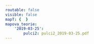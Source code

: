 ```yaml
---
routable: false
visible: false
mapT: {  }
mapova_teorie:
    '2019-03-25':
        pulci2: pulci2_2019-03-25.pdf
---
```









